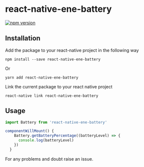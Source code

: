 # react-native-ene-battery
[![npm version](https://badge.fury.io/js/react-native-ene-battery.svg)](https://badge.fury.io/js/react-native-ene-battery)

## Installation

Add the package to your react-native project in the following way

```shell
npm install --save react-native-ene-battery
```

Or

```shell
yarn add react-native-ene-battery
```

Link the current package to your react native project

```shell
react-native link react-native-ene-battery
```

## Usage

``` javascript
import Battery from 'react-native-ene-battery'

componentWillMount() {
    Battery.getBatteryPercentage((batteryLevel) => {
      console.log(batteryLevel)
    })
  }

```

For any problems and doubt raise an issue.
